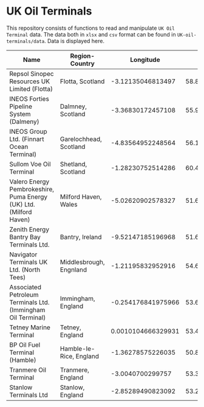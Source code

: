 # UK Oil Terminals

This repository consists of functions to read and manipulate `UK Oil Terminal` data. The data both in `xlsx` and `csv` format can be found in `UK-oil-terminals/data`. Data is displayed here.

|Name                                                              |Region-Country         |Longitude         |Latitude        |
|------------------------------------------------------------------|-----------------------|------------------|----------------|
|Repsol Sinopec Resources UK Limited (Flotta)                      |Flotta, Scotland       |-3.12135046813497 |58.8383479335377|
|INEOS Forties Pipeline System (Dalmeny)                           |Dalmney, Scotland      |-3.36830172457108 |55.9761180374011|
|INEOS Group Ltd. (Finnart Ocean Terminal)                         |Garelochhead, Scotland |-4.83564952248564 |56.1127042754096|
|Sullom Voe Oil Terminal                                           |Shetland, Scotland     |-1.28230752514286 |60.469057961832 |
|Valero Energy Pembrokeshire, Puma Energy (UK) Ltd. (Milford Haven)|Milford Haven, Wales   |-5.02620902578327 |51.6876557630042|
|Zenith Energy Bantry Bay Terminals Ltd.                           |Bantry, Ireland        |-9.52147185196968 |51.6843458224901|
|Navigator Terminals UK Ltd. (North Tees)                          |Middlesbrough, Engnland|-1.21195832952916 |54.6371460830532|
|Associated Petroleum Terminals Ltd. (Immingham Oil Terminal)      |Immingham, England     |-0.254176841975966|53.6442983954962|
|Tetney Marine Terminal                                            |Tetney, England        |0.0010104666329931|53.4999288170297|
|BP Oil Fuel Terminal (Hamble)                                     |Hamble-le-Rice, England|-1.36278575226035 |50.8328180612875|
|Tranmere Oil Terminal                                             |Tranmere, England      |-3.0040700299757  |53.3764403331972|
|Stanlow Terminals Ltd                                             |Stanlow, England       |-2.85289490823092 |53.2690630242847|
